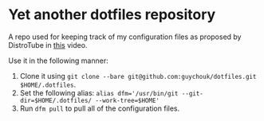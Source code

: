 # Yet another dotfiles repository

A repo used for keeping track of my configuration files as proposed by DistroTube in [this](https://www.youtube.com/watch?v=tBoLDpTWVOM) video.

Use it in the following manner:
1. Clone it using `git clone --bare git@github.com:guychouk/dotfiles.git $HOME/.dotfiles`.
1. Set the following alias: `alias dfm='/usr/bin/git --git-dir=$HOME/.dotfiles/ --work-tree=$HOME'`
1. Run `dfm pull` to pull all of the configuration files.
